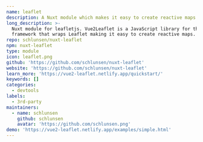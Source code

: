 ```yaml
---
name: leaflet
description: A Nuxt module which makes it easy to create reactive maps with Leaflet
long_description: >-
  Nuxt module for leafletjs. Vue2Leaflet is a JavaScript library for the Vue
  framework that wraps Leaflet making it easy to create reactive maps.
repo: schlunsen/nuxt-leaflet
npm: nuxt-leaflet
type: module
icon: leaflet.png
github: 'https://github.com/schlunsen/nuxt-leaflet'
website: 'https://github.com/schlunsen/nuxt-leaflet'
learn_more: 'https://vue2-leaflet.netlify.app/quickstart/'
keywords: []
categories:
  - devtools
labels:
  - 3rd-party
maintainers:
  - name: schlunsen
    github: schlunsen
    avatar: 'https://github.com/schlunsen.png'
demo: 'https://vue2-leaflet.netlify.app/examples/simple.html'
---
```

